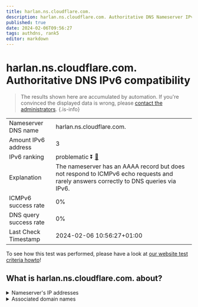 ```yaml
---
title: harlan.ns.cloudflare.com.
description: harlan.ns.cloudflare.com. Authoritative DNS Nameserver IPv6 compatibility
published: true
date: 2024-02-06T09:56:27
tags: authdns, rank5
editor: markdown
---
```


# harlan.ns.cloudflare.com. Authoritative DNS IPv6 compatibility

> The results shown here are accumulated by automation. If you're convinced the displayed data is wrong, please [contact the administrators](/howto/chat). 
{.is-info}




|   |   |
| - | - |
| Nameserver DNS name | harlan.ns.cloudflare.com.
| Amount IPv6 address | 3
| IPv6 ranking | problematic :arrow_double_down: [🔗](/howto/ranking) |
| Explanation | The nameserver has an AAAA record but does not respond to ICMPv6 echo requests and rarely answers correctly to DNS queries via IPv6. |
| ICMPv6 success rate | 0%|
| DNS query success rate | 0% |
| Last Check Timestamp | 2024-02-06 10:56:27+01:00 |

To see how this test was performed, please have a look at [our website test criteria howto](/howto/testcriteria/authdns)!


## What is harlan.ns.cloudflare.com. about?




<details>
<summary>Nameserver's IP addresses</summary>

2803:f800:50::6ca2:c3fa

2a06:98c1:50::ac40:23fa

2606:4700:58::a29f:2cfa

</details>



<details>
<summary>Associated domain names</summary>

dgraph.io

</details>
